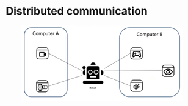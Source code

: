 # Distributed communication

<figure><img src="../.gitbook/assets/image.png" alt=""><figcaption></figcaption></figure>
